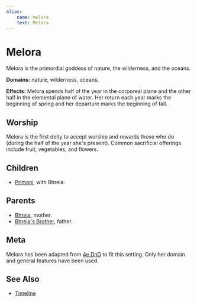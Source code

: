 ```yaml
---
alias:
    name: melora
    text: Melora
---
```

# Melora

Melora is the primordial goddess of nature, the wilderness, and the oceans.

**Domains:** nature, wilderness, oceans.

**Effects:** Melora spends half of the year in the corporeal plane and the other half in the elemental plane of water. Her return each year marks the beginning of spring and her departure marks the beginning of fall.

## Worship

Melora is the first deity to accept worship and rewards those who do (during the half of the year she's present). Common sacrificial offerings include fruit, vegetables, and flowers.

## Children

- [Primani](primani.md), with Bhreia.

## Parents

- [Bhreia](bhreia.md), mother.
- [Bhreia's Brother](bhreias-brother.md), father.

## Meta

Melora has been adapted from [4e DnD](https://dnd4.fandom.com/wiki/Melora) to fit this setting. Only her domain and general features have been used.

## See Also

- [Timeline](../lore/timeline.md)
